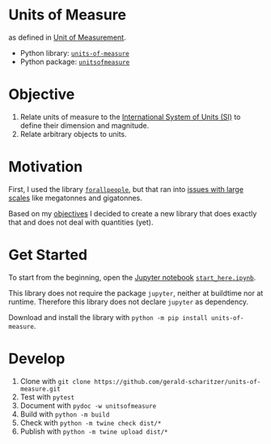 # Units of Measure

as defined in [Unit of Measurement](https://en.wikipedia.org/wiki/Unit_of_measurement).

- Python library: [`units-of-measure`](https://pypi.org/project/units-of-measure/)
- Python package: [`unitsofmeasure`](https://github.com/gerald-scharitzer/units-of-measure/tree/main/unitsofmeasure)

# Objective

1. Relate units of measure to the [International System of Units (SI)](https://www.bipm.org/en/measurement-units/) to define their dimension and magnitude.
2. Relate arbitrary objects to units.

# Motivation

First, I used the library [`forallpeople`](https://github.com/connorferster/forallpeople), but that ran into [issues with large scales](https://github.com/connorferster/forallpeople/issues/27) like megatonnes and gigatonnes.

Based on my [objectives](#objective) I decided to create a new library that does exactly that and does not deal with quantities (yet).

# Get Started

To start from the beginning, open the [Jupyter notebook](https://jupyter-notebook.readthedocs.io/en/latest/) [`start_here.ipynb`](start_here.ipynb).

This library does not require the package `jupyter`, neither at buildtime nor at runtime. Therefore this library does not declare `jupyter` as dependency.

Download and install the library with `python -m pip install units-of-measure`.

# Develop

1. Clone with `git clone https://github.com/gerald-scharitzer/units-of-measure.git`
2. Test with `pytest`
3. Document with `pydoc -w unitsofmeasure`
4. Build with `python -m build`
5. Check with `python -m twine check dist/*`
6. Publish with `python -m twine upload dist/*`

